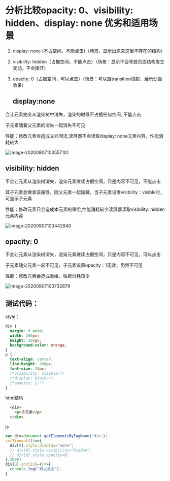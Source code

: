 # 分析比较opacity: 0、visibility: hidden、display: none 优劣和适用场景 

1. display: none (不占空间，不能点击)（场景，显示出原来这里不存在的结构）

2. visibility: hidden（占据空间，不能点击）（场景：显示不会导致页面结构发生变动，不会撑开）

3. opacity: 0（占据空间，可以点击）（场景：可以跟transition搭配，展示动画效果）

   ## display:none

会让元素完全从渲染树中消失，渲染的时候不占据任何空间, 不能点击

子元素随着父元素的消失一起消失不可见

性能：修改元素会造成文档回流,读屏器不会读取display: none元素内容，性能消耗较大

![image-20200907103557101](https://i.loli.net/2020/09/07/gNOd13psSDAnLhT.png)



## visibility: hidden

不会让元素从渲染树消失，渲染元素继续占据空间，只是内容不可见，不能点击

其子元素会继承该属性，随父元素一起隐藏，当子元素设置visibility：visible时，可显示子元素

性能：修改元素只会造成本元素的重绘,性能消耗较少读屏器读取visibility: hidden元素内容

![image-20200907103442940](https://i.loli.net/2020/09/07/VBDzUERfabtuveg.png)

## opacity: 0

不会让元素从渲染树消失，渲染元素继续占据空间，只是内容不可见，可以点击

子元素随父元素一起不可见，子元素设置opacity：1无效，仍然不可见

性能：修改元素会造成重绘，性能消耗较少

![image-20200907103732879](https://i.loli.net/2020/09/07/4SQPmtDzbJ1aldC.png)

## 测试代码：

style：

```css
div {
  margin: 0 auto;
  width: 200px;
  height: 200px;
  background-color: orange;
}
p {
  text-align: center;
  line-height: 200px;
  font-size: 20px;
  /*visibility: visible;*/
  /*display: block;*/
  /*opacity: 1;*/
}
```
html结构

```html
  <div>
    <p>子元素</p>
  </div>
```

js

```js
var div=document.getElementsByTagName('div');
setTimeout(()=>{
  div[0].style.display="none";
  // div[0].style.visibility="hidden";
  // div[0].style.opacity=0;
},3000)
div[0].onclick=()=>{
  console.log("可以点击");
}
```